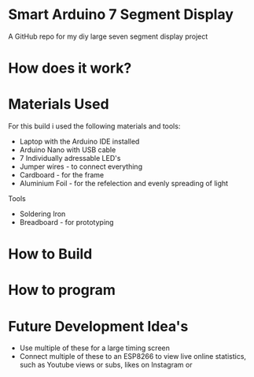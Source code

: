 # Smart Arduino 7 Segment Display
A GitHub repo for my diy large seven segment display project
# How does it work?
# Materials Used
For this build i used the following materials and tools:
- Laptop with the Arduino IDE installed
- Arduino Nano with USB cable
- 7 Individually adressable LED's
- Jumper wires - to connect everything
- Cardboard - for the frame
- Aluminium Foil - for the refelection and evenly spreading of light

Tools
- Soldering Iron
- Breadboard - for prototyping

# How to Build

# How to program

# Future Development Idea's
- Use multiple of these for a large timing screen
- Connect multiple of these to an ESP8266 to view live online statistics, such as Youtube views or subs, likes on Instagram or 
